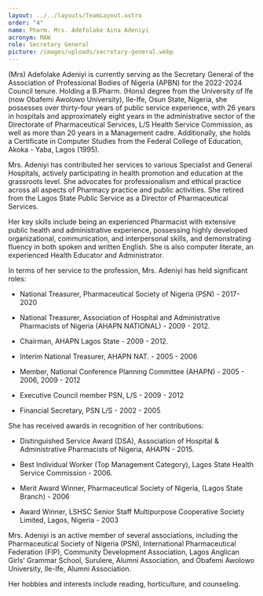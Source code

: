 ```yaml
---
layout: ../../layouts/TeamLayout.astro
order: "4"
name: Pharm. Mrs. Adefolake Aina Adeniyi
acronym: MAW
role: Secretary General
picture: /images/uploads/secretary-general.webp
---
```

(Mrs) Adefolake Adeniyi is currently serving as the Secretary General of the Association of Professional Bodies of Nigeria (APBN) for the 2022-2024 Council tenure. Holding a B.Pharm. (Hons) degree from the University of Ife (now Obafemi Awolowo University), Ile-Ife, Osun State, Nigeria, she possesses over thirty-four years of public service experience, with 26 years in hospitals and approximately eight years in the administrative sector of the Directorate of Pharmaceutical Services, L/S Health Service Commission, as well as more than 20 years in a Management cadre. Additionally, she holds a Certificate in Computer Studies from the Federal College of Education, Akoka - Yaba, Lagos (1995).





Mrs. Adeniyi has contributed her services to various Specialist and General Hospitals, actively participating in health promotion and education at the grassroots level. She advocates for professionalism and ethical practice across all aspects of Pharmacy practice and public activities. She retired from the Lagos State Public Service as a Director of Pharmaceutical Services.





Her key skills include being an experienced Pharmacist with extensive public health and administrative experience, possessing highly developed organizational, communication, and interpersonal skills, and demonstrating fluency in both spoken and written English. She is also computer literate, an experienced Health Educator and Administrator.





In terms of her service to the profession, Mrs. Adeniyi has held significant roles:

- National Treasurer, Pharmaceutical Society of Nigeria (PSN) - 2017-2020

- National Treasurer, Association of Hospital and Administrative Pharmacists of Nigeria (AHAPN NATIONAL) - 2009 - 2012.

- Chairman, AHAPN Lagos State - 2009 - 2012.

- Interim National Treasurer, AHAPN NAT. - 2005 - 2006

- Member, National Conference Planning Committee (AHAPN) - 2005 - 2006, 2009 - 2012

- Executive Council member PSN, L/S - 2009 - 2012

- Financial Secretary, PSN L/S - 2002 - 2005





She has received awards in recognition of her contributions:

- Distinguished Service Award (DSA), Association of Hospital & Administrative Pharmacists of Nigeria, AHAPN - 2015.

- Best Individual Worker (Top Management Category), Lagos State Health Service Commission - 2006.

- Merit Award Winner, Pharmaceutical Society of Nigeria, (Lagos State Branch) - 2006

- Award Winner, LSHSC Senior Staff Multipurpose Cooperative Society Limited, Lagos, Nigeria - 2003





Mrs. Adeniyi is an active member of several associations, including the Pharmaceutical Society of Nigeria (PSN), International Pharmaceutical Federation (FIP), Community Development Association, Lagos Anglican Girls’ Grammar School, Surulere, Alumni Association, and Obafemi Awolowo University, Ile-Ife, Alumni Association.





Her hobbies and interests include reading, horticulture, and counseling.
